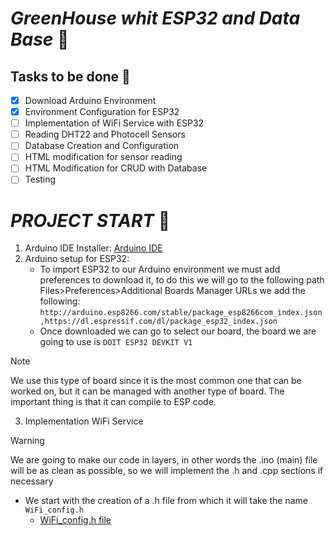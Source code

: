 # ***GreenHouse whit ESP32 and Data Base*** :monocle_face:

## Tasks to be done :robot:
- [x] Download Arduino Environment
- [x] Environment Configuration for ESP32
- [ ] Implementation of WiFi Service with ESP32
- [ ] Reading DHT22 and Photocell Sensors
- [ ] Database Creation and Configuration
- [ ] HTML modification for sensor reading
- [ ] HTML Modification for CRUD with Database
- [ ] Testing

# ***PROJECT START*** :space_invader:
1. Arduino IDE Installer: [Arduino IDE](https://www.arduino.cc/en/software)
2. Arduino setup for ESP32:
   - To import ESP32 to our Arduino environment we must add preferences to download it, to do this we will go to the following path Files>Preferences>Additional Boards Manager URLs
     we add the following: `http://arduino.esp8266.com/stable/package_esp8266com_index.json,https://dl.espressif.com/dl/package_esp32_index.json`
   - Once downloaded we can go to select our board, the board we are going to use is `DOIT ESP32 DEVKIT V1`
> [!NOTE] 
> We use this type of board since it is the most common one that can be worked on, but it can be managed with another type of board. The important thing is that it can compile to ESP code.
3. Implementation WiFi Service
> [!WARNING]
> We are going to make our code in layers, in other words the .ino (main) file will be as clean as possible, so we will implement the .h and .cpp sections if necessary
* We start with the creation of a .h file from which it will take the name `WiFi_config.h`
  - [WiFi_config.h file]()
  
